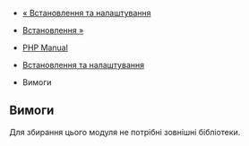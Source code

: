 - [« Встановлення та налаштування](tcpwrap.setup.md)
- [Встановлення »](tcpwrap.installation.md)

- [PHP Manual](index.md)
- [Встановлення та налаштування](tcpwrap.setup.md)
- Вимоги

## Вимоги

Для збирання цього модуля не потрібні зовнішні бібліотеки.
